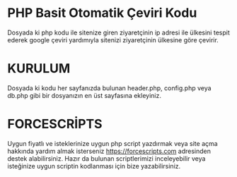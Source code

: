 # PHP Basit Otomatik Çeviri Kodu

Dosyada ki php kodu ile sitenize giren ziyaretçinin ip adresi ile ülkesini tespit ederek google çeviri yardımıyla sitenizi ziyaretçinin ülkesine göre çevirir.

# KURULUM
Dosyada ki kodu her sayfanızda bulunan header.php, config.php veya db.php gibi bir dosyanızın en üst sayfasına ekleyiniz.

# FORCESCRİPTS
Uygun fiyatlı ve isteklerinize uygun php script yazdırmak veya site açma hakkında yardım almak isterseniz https://forcescripts.com adresinden destek alabilirsiniz. Hazır da bulunan scriptlerimizi inceleyebilir veya isteğinize uygun scriptin kodlanması için bize yazabilirsiniz.
